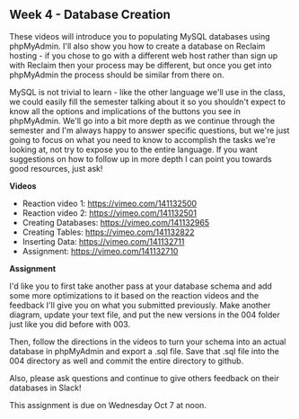 ## Week 4 - Database Creation

These videos will introduce you to populating MySQL databases using phpMyAdmin. I'll also show you how to create a database on Reclaim hosting - if you chose to go with a different web host rather than sign up with Reclaim then your process may be different, but once you get into phpMyAdmin the process should be similar from there on.

MySQL is not trivial to learn - like the other language we'll use in the class, we could easily fill the semester talking about it so you shouldn't expect to know all the options and implications of the buttons you see in phpMyAdmin. We'll go into a bit more depth as we continue through the semester and I'm always happy to answer specific questions, but we're just going to focus on what you need to know to accomplish the tasks we're looking at, not try to expose you to the entire language. If you want suggestions on how to follow up in more depth I can point you towards good resources, just ask!

**Videos**

- Reaction video 1: <https://vimeo.com/141132500>
- Reaction video 2: <https://vimeo.com/141132501>
- Creating Databases: <https://vimeo.com/141132965>
- Creating Tables: <https://vimeo.com/141132822>
- Inserting Data: <https://vimeo.com/141132711>
- Assignment: <https://vimeo.com/141132710>

**Assignment**

I'd like you to first take another pass at your database schema and add some more optimizations to it based on the reaction videos and the feedback I'll give you on what you submitted previously. Make another diagram, update your text file, and put the new versions in the 004 folder just like you did before with 003.

Then, follow the directions in the videos to turn your schema into an actual database in phpMyAdmin and export a .sql file. Save that .sql file into the 004 directory as well and commit the entire directory to github.

Also, please ask questions and continue to give others feedback on their databases in Slack!

This assignment is due on Wednesday Oct 7 at noon.
